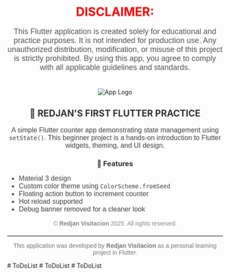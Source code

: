 <h1 align="center">
  <span style="color: red; font-weight: bold;">DISCLAIMER:</span>
</h1>

<p align="center" style="font-size: 18px; font-family: Arial, sans-serif; color: #555;">
  This Flutter application is created solely for educational and practice purposes. It is not intended for production use.
  Any unauthorized distribution, modification, or misuse of this project is strictly prohibited.
  By using this app, you agree to comply with all applicable guidelines and standards.
</p>

<!-- Logo Image -->
<div align="center">
  <img class="headP hlogo" src="img/RPSV_ICON.png" alt="App Logo" style="max-width: 200px; margin-top: 20px;">
</div>

<!-- App Info -->
<h2 align="center" style="color: #333;">📱 REDJAN'S FIRST FLUTTER PRACTICE</h2>

<p align="center" style="font-size: 16px; font-family: Arial, sans-serif; color: #444;">
  A simple Flutter counter app demonstrating state management using <code>setState()</code>.
  This beginner project is a hands-on introduction to Flutter widgets, theming, and UI design.
</p>

<!-- Features List -->
<h3 align="center" style="color: #333;">🔧 Features</h3>
<ul style="font-size: 16px; font-family: Arial, sans-serif; color: #444;">
  <li>Material 3 design</li>
  <li>Custom color theme using <code>ColorScheme.fromSeed</code></li>
  <li>Floating action button to increment counter</li>
  <li>Hot reload supported</li>
  <li>Debug banner removed for a cleaner look</li>
</ul>

<!-- Footer -->
<p align="center" style="font-size: 14px; color: #888; font-family: Arial, sans-serif;">
  &copy; <strong>Redjan Visitacion</strong> 2025. All rights reserved.
</p>

<hr style="border: 0; border-top: 1px solid #ccc; margin-top: 20px;">

<p align="center" style="font-size: 14px; color: #777; font-family: Arial, sans-serif;">
  This application was developed by <strong>Redjan Visitacion</strong> as a personal learning project in Flutter.
</p>
#   T o D o L i s t  
 #   T o D o L i s t  
 #   T o D o L i s t  
 